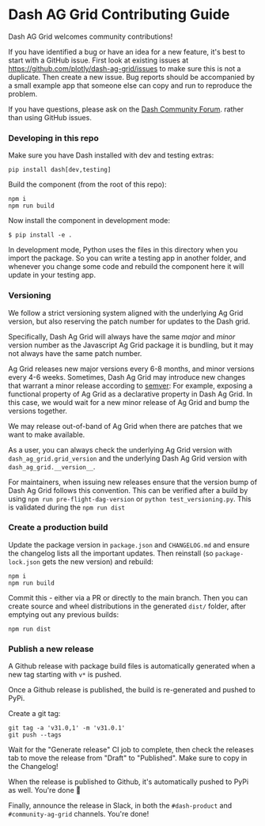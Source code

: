 
# Dash AG Grid Contributing Guide

Dash AG Grid welcomes community contributions!

If you have identified a bug or have an idea for a new feature, it's best to start with a GitHub issue. First look at existing issues at https://github.com/plotly/dash-ag-grid/issues to make sure this is not a duplicate. Then create a new issue. Bug reports should be accompanied by a small example app that someone else can copy and run to reproduce the problem.

If you have questions, please ask on the [Dash Community Forum](https://community.plotly.com/). rather than using GitHub issues.


### Developing in this repo

Make sure you have Dash installed with dev and testing extras:
```
pip install dash[dev,testing]
```
Build the component (from the root of this repo):
```
npm i
npm run build
```
Now install the component in development mode:
```
$ pip install -e .
```
In development mode, Python uses the files in this directory when you import the package. So you can write a testing app in another folder, and whenever you change some code and rebuild the component here it will update in your testing app.

### Versioning
We follow a strict versioning system aligned with the underlying Ag Grid version, but also reserving the
patch number for updates to the Dash grid.

Specifically, Dash Ag Grid will always have the same _major_ and _minor_ version number as the Javascript Ag Grid package it is bundling, but it may not always have the same patch number.

Ag Grid releases new major versions every 6-8 months, and minor versions every 4-6 weeks. Sometimes, Dash Ag Grid may introduce new changes that warrant a minor release according to [semver](https://semver.org/): For example, exposing a functional property of Ag Grid as a declarative property in Dash Ag Grid. In this case, we would wait for a new minor release of Ag Grid and bump the versions together.

We may release out-of-band of Ag Grid when there are patches that we want to make available.

As a user, you can always check the underlying Ag Grid version with `dash_ag_grid.grid_version` and the underlying Dash Ag Grid version with `dash_ag_grid.__version__`.

For maintainers, when issuing new releases ensure that the version bump of Dash Ag Grid follows this convention. This can be verified after a build by using `npm run pre-flight-dag-version` or `python test_versioning.py`. This is validated during the `npm run dist`

### Create a production build

Update the package version in `package.json` and `CHANGELOG.md` and ensure the changelog lists all the important updates. Then reinstall (so `package-lock.json` gets the new version) and rebuild:
```
npm i
npm run build
```

Commit this - either via a PR or directly to the main branch. Then you can create source and wheel distributions in the generated `dist/` folder, after emptying out any previous builds:
```
npm run dist
```

### Publish a new release
A Github release with package build files is automatically generated when a new tag starting with `v*` is pushed.

Once a Github release is published, the build is re-generated and pushed to PyPi.

Create a git tag:
```
git tag -a 'v31.0,1' -m 'v31.0.1'
git push --tags
```
Wait for the "Generate release" CI job to complete, then check the releases tab to move the release from "Draft" to "Published". Make sure to copy in the Changelog!

When the release is published to Github, it's automatically pushed to PyPi as well. You're done 🎉

Finally, announce the release in Slack, in both the `#dash-product` and `#community-ag-grid` channels. You're done!
